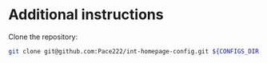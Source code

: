 # Additional instructions

Clone the repository:
```bash
git clone git@github.com:Pace222/int-homepage-config.git ${CONFIGS_DIR:?}/int-homepage
```

